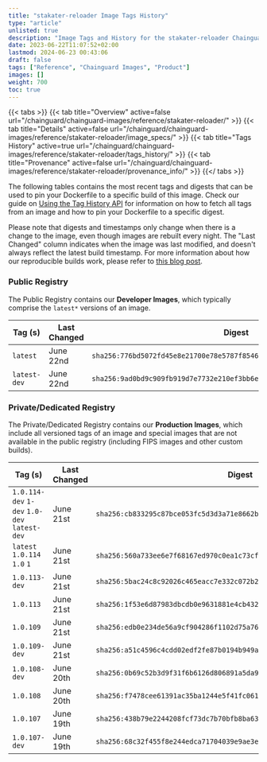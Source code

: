 ```yaml
---
title: "stakater-reloader Image Tags History"
type: "article"
unlisted: true
description: "Image Tags and History for the stakater-reloader Chainguard Image"
date: 2023-06-22T11:07:52+02:00
lastmod: 2024-06-23 00:43:06
draft: false
tags: ["Reference", "Chainguard Images", "Product"]
images: []
weight: 700
toc: true
---
```


{{< tabs >}}
{{< tab title="Overview" active=false url="/chainguard/chainguard-images/reference/stakater-reloader/" >}}
{{< tab title="Details" active=false url="/chainguard/chainguard-images/reference/stakater-reloader/image_specs/" >}}
{{< tab title="Tags History" active=true url="/chainguard/chainguard-images/reference/stakater-reloader/tags_history/" >}}
{{< tab title="Provenance" active=false url="/chainguard/chainguard-images/reference/stakater-reloader/provenance_info/" >}}
{{</ tabs >}}

The following tables contains the most recent tags and digests that can be used to pin your Dockerfile to a specific build of this image. Check our guide on [Using the Tag History API](/chainguard/chainguard-images/using-the-tag-history-api/) for information on how to fetch all tags from an image and how to pin your Dockerfile to a specific digest.

Please note that digests and timestamps only change when there is a change to the image, even though images are rebuilt every night. The "Last Changed" column indicates when the image was last modified, and doesn't always reflect the latest build timestamp. For more information about how our reproducible builds work, please refer to [this blog post](https://www.chainguard.dev/unchained/reproducing-chainguards-reproducible-image-builds).

### Public Registry
The Public Registry contains our **Developer Images**, which typically comprise the `latest*` versions of an image.

| Tag (s)       | Last Changed | Digest                                                                    |
|---------------|--------------|---------------------------------------------------------------------------|
|  `latest`     | June 22nd    | `sha256:776bd5072fd45e8e21700e78e5787f85468cf9089386197b46e72d5126cd9ee3` |
|  `latest-dev` | June 22nd    | `sha256:9ad0bd9c909fb919d7e7732e210ef3bb6e642b6eaa70680b279ae2d109b5f942` |


### Private/Dedicated Registry
The Private/Dedicated Registry contains our **Production Images**, which include all versioned tags of an image and special images that are not available in the public registry (including FIPS images and other custom builds).

| Tag (s)                                       | Last Changed | Digest                                                                    |
|-----------------------------------------------|--------------|---------------------------------------------------------------------------|
|  `1.0.114-dev` `1-dev` `1.0-dev` `latest-dev` | June 21st    | `sha256:cb833295c87bce053fc5d3d3a71e8662b747011230fad8e8bf61894ccb98f3d7` |
|  `latest` `1.0.114` `1.0` `1`                 | June 21st    | `sha256:560a733ee6e7f68167ed970c0ea1c73cf89396b4c1b41d60fd2c80426833130e` |
|  `1.0.113-dev`                                | June 21st    | `sha256:5bac24c8c92026c465eacc7e332c072b2148f856e3e5cc0a4244c1e41ebc7188` |
|  `1.0.113`                                    | June 21st    | `sha256:1f53e6d87983dbcdb0e9631881e4cb4320b4ac7cc13939b4c3fe454e4033a199` |
|  `1.0.109`                                    | June 21st    | `sha256:edb0e234de56a9cf904286f1102d75a76fecf1fc154aa3dfc01cfb9b30daa351` |
|  `1.0.109-dev`                                | June 21st    | `sha256:a51c4596c4cdd02edf2fe87b0194b949aebb5b5cd36e5be1ab0f3e0396d520e9` |
|  `1.0.108-dev`                                | June 20th    | `sha256:0b69c52b3d9f31f6b6126d806891a5da987b8d49093af5be2cad1085b6752c06` |
|  `1.0.108`                                    | June 20th    | `sha256:f7478cee61391ac35ba1244e5f41fc061b0874df158655c8b8221eea51a8e4a5` |
|  `1.0.107`                                    | June 19th    | `sha256:438b79e2244208fcf73dc7b70bfb8ba633c5e293ac11f504e8f4f7288543b305` |
|  `1.0.107-dev`                                | June 19th    | `sha256:68c32f455f8e244edca71704039e9ae3ed6a18438636f33fe1e92fea9448cc8a` |

